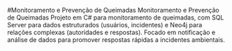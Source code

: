 #Monitoramento e Prevenção de Queimadas
Monitoramento e Prevenção de Queimadas Projeto em C# para monitoramento de queimadas, com SQL Server para dados estruturados (usuários, incidentes) e Neo4j para relações complexas (autoridades e respostas). Focado em notificação e análise de dados para promover respostas rápidas a incidentes ambientais.
